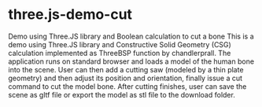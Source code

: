 # three.js-demo-cut
Demo using Three.JS library and Boolean calculation to cut a bone
This is a demo using Three.JS library and Constructive Solid Geometry (CSG) calculation implemented as ThreeBSP function by chandlerprall. The application runs on standard browser and loads a model of the human bone into the scene. User can then add a cutting saw (modeled by a thin plate geometry) and then adjust its position and orientation, finally issue a cut command to cut the model bone. After cutting finishes, user can save the scene as gltf file or export the model as stl file to the download folder.
